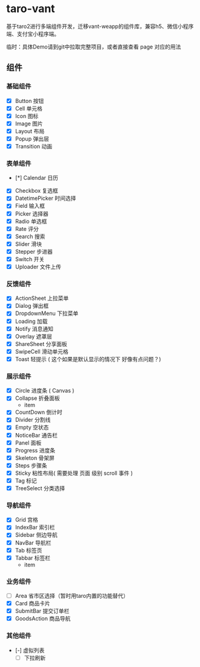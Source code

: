 # taro-vant

基于taro2进行多端组件开发，迁移vant-weapp的组件库，兼容h5、微信小程序端、支付宝小程序端。

临时：具体Demo请到git中拉取完整项目，或者直接查看 page 对应的用法

## 组件

### 基础组件
- [x] Button 按钮
- [x] Cell 单元格
- [x] Icon 图标
- [x] Image 图片
- [x] Layout 布局
- [x] Popup 弹出层
- [x] Transition 动画
### 表单组件
- [*] Calendar 日历
- [x] Checkbox 复选框
- [x] DatetimePicker 时间选择
- [x] Field 输入框
- [x] Picker 选择器
- [x] Radio 单选框
- [x] Rate 评分
- [x] Search 搜索
- [x] Slider 滑块
- [x] Stepper 步进器
- [x] Switch 开关
- [x] Uploader 文件上传
### 反馈组件
- [x] ActionSheet 上拉菜单
- [x] Dialog 弹出框
- [x] DropdownMenu 下拉菜单
- [x] Loading 加载
- [x] Notify 消息通知
- [x] Overlay 遮罩层
- [x] ShareSheet 分享面板
- [x] SwipeCell 滑动单元格
- [x] Toast 轻提示 ( 这个如果是默认显示的情况下 好像有点问题？)
### 展示组件
- [x] Circle 进度条 ( Canvas )
- [x] Collapse 折叠面板
    - item
- [x] CountDown 倒计时
- [x] Divider 分割线
- [x] Empty 空状态
- [x] NoticeBar 通告栏
- [x] Panel 面板
- [x] Progress 进度条
- [x] Skeleton 骨架屏
- [x] Steps 步骤条
- [x] Sticky 粘性布局( 需要处理 页面 级别 scroll 事件 )
- [x] Tag 标记
- [x] TreeSelect 分类选择
### 导航组件
- [x] Grid 宫格
- [x] IndexBar 索引栏
- [x] Sidebar 侧边导航
- [x] NavBar 导航栏
- [x] Tab 标签页
- [x] Tabbar 标签栏
    - item
### 业务组件
- [ ] Area 省市区选择（暂时用taro内置的功能替代）
- [x] Card 商品卡片
- [x] SubmitBar 提交订单栏
- [x] GoodsAction 商品导航

### 其他组件
- [-] 虚拟列表
  - [ ] 下拉刷新
